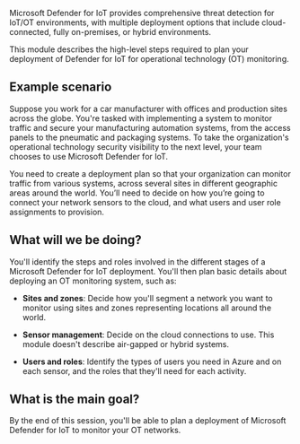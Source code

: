 Microsoft Defender for IoT provides comprehensive threat detection for IoT/OT environments, with multiple deployment options that include cloud-connected, fully on-premises, or hybrid environments.

This module describes the high-level steps required to plan your deployment of Defender for IoT for operational technology (OT) monitoring.

## Example scenario

Suppose you work for a car manufacturer with offices and production sites across the globe. You're tasked with implementing a system to monitor traffic and secure your manufacturing automation systems, from the access panels to the pneumatic and packaging systems. To take the organization's operational technology security visibility to the next level, your team chooses to use Microsoft Defender for IoT.

You need to create a deployment plan so that your organization can monitor traffic from various systems, across several sites in different geographic areas around the world. You’ll need to decide on how you’re going to connect your network sensors to the cloud, and what users and user role assignments to provision.

## What will we be doing?

You'll identify the steps and roles involved in the different stages of a Microsoft Defender for IoT deployment. You'll then plan basic details about deploying an OT monitoring system, such as:

- **Sites and zones**: Decide how you'll segment a network you want to monitor using sites and zones representing locations all around the world.

- **Sensor management**: Decide on the cloud connections to use. This module doesn't describe air-gapped or hybrid systems.

- **Users and roles**: Identify the types of users you need in Azure and on each sensor, and the roles that they'll need for each activity.

## What is the main goal?

By the end of this session, you'll be able to plan a deployment of Microsoft Defender for IoT to monitor your OT networks.
